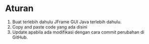 # Aturan
1. Buat terlebih dahulu JFrame GUI Java terlebih dahulu.
2. Copy and paste code yang ada disini
3. Update apabila ada modifikasi dengan cara commit perubahan di GitHub.
